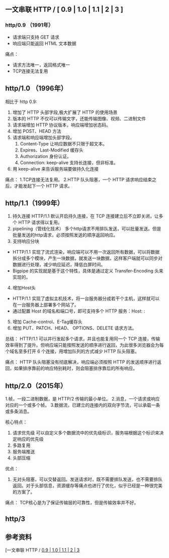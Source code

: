 ## 一文串联 HTTP / [ 0.9 | 1.0 | 1.1 | 2 | 3 ]
### http/0.9 （1991年）
- 请求端只支持 GET 请求
- 响应端只能返回 HTML 文本数据

痛点：
- 请求方法唯一，返回格式唯一
- TCP连接无法复用

## http/1.0 （1996年）
相比于 http 0.9:
1. 增加了 HTTP 头部字段,极大扩展了 HTTP 的使用场景
2. 版本的 HTTP 不仅可以传输文字，还能传输图像、视频、二进制文件
3. 请求端增加 HTTP 协议版本，响应端增加状态码。
4. 增加 POST、HEAD 方法
5. 请求端和响应端增加头部字段。
   1. Content-Type 让响应数据不只限于超文本。
   2. Expires、Last-Modified 缓存头
   3. Authorization 身份认证。
   4. Connection: keep-alive 支持长连接，但非标准。
6. 用 keep-alive 来告诉服务端要做持久化连接

痛点：
1.TCP连接无法复用。
2.HTTP 队头阻塞，一个 HTTP 请求响应结束之后，才能发起下一个 HTTP 请求。

## http/1.1（1999年）
1. 持久连接
HTTP/1.1 默认开启持久连接，在 TCP 连接建立后不立即关闭，让多个 HTTP 请求得以复用。
2. pipelining（管线化技术）
多个http请求不用排队发送，可以批量发送。但是批量发送的http请求，必须按照发送的顺序返回响应。
3. 支持响应分块
- HTTP/1.1 实现了流式渲染，响应端可以不用一次返回所有数据，可以将数据拆分成多个模块，产生一块数据，就发送一块数据，这样客户端就可以同步对数据进行处理，减少响应延迟，降低白屏时间。
- Bigpipe 的实现就是基于这个特性，具体是通过定义 Transfer-Encoding 头来实现的。
4. 增加Host头
- HTTP/1.1 实现了虚拟主机技术，将一台服务器分成若干个主机，这样就可以在一台服务器上部署多个网站了。
- 通过配置 Host 的域名和端口号，即可支持多个 HTTP 服务：Host: <domain>:<port>
5. 增加 Cache-control、E-Tag缓存头
6. 增加 PUT、PATCH、HEAD、 OPTIONS、DELETE 请求方法。

总结：
HTTP/1.1 可以并行发起多个请求，并且也能复用同一个 TCP 连接，传输效率得到了提升。但响应端只能按照发送的顺序进行返回，为此很多浏览器会为每个域名至多打开 6 个连接，用增加队列的方式减少 HTTP 队头阻塞。

痛点：
HTTP 队头阻塞没有彻底解决，响应端必须按照 HTTP 的发送顺序进行返回，如果排序靠前的响应特别耗时，则会阻塞排序靠后的所有响应。

## http/2.0（2015年）
1.帧，一段二进制数据，是 HTTP/2 传输的最小单位。
2.消息，一个请求或响应对应的一个或多个帧。
3.数据流，已建立的连接内的双向字节流，可以承载一条或多条消息。

核心特点：
1. 请求优先级
可以自定义多个数据流中的优先级标识，服务端根据这个标识来决定响应的优先级
2. 多路复用
3. 服务端推送
4. 头部压缩

优点：
1. 无对头阻塞，可以交替返回。发送请求时，既不需要排队发送，也不需要排队返回。对于头部信息，资源缓存等痛点也进行了优化，似乎已经是一种很完美的方案了。

痛点：
TCP核心是为了保证传输层的可靠性，但是传输效率并不好。

## http/3 

## 参考资料
[一文串联 HTTP / [ 0.9 | 1.0 | 1.1 | 2 | 3 ](https://mp.weixin.qq.com/s/R0dBfnkARzZ91AY27Ba4Sw)
